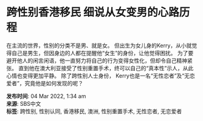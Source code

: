 # 跨性别香港移民 细说从女变男的心路历程

在主流的世界，性别的分类不是男、就是女。 但出生为女儿身的Kerry，从小就觉得自己是男生，但因身边的人都在提醒他“女生”的身份，让他觉得困扰。 为了要避开他人的闲言闲语，他一直努力将自己的行为变得女性化，但却令自己精神紧张。 直到他在澳大利亚接受了性别重置手术，终可以自己的“真本性”示人，从此心情也变得更加平静。 除了跨性别人士身份， Kerry也是一名“无性恋者”及“无恋爱者”，究竟他是如何发现的呢？

**发布时间**: 04 Mar 2022, 1:34 am  
**来源**: SBS中文  
**标签**: 跨性别, 性别认同, 香港移民, 澳洲, 性别重置手术, 无性恋者, 无恋爱者
